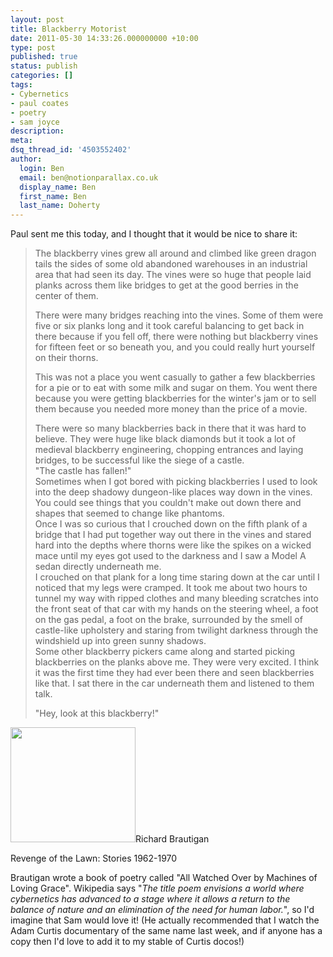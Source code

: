 ```yaml
---
layout: post
title: Blackberry Motorist
date: 2011-05-30 14:33:26.000000000 +10:00
type: post
published: true
status: publish
categories: []
tags:
- Cybernetics
- paul coates
- poetry
- sam joyce
description:
meta:
dsq_thread_id: '4503552402'
author:
  login: Ben
  email: ben@notionparallax.co.uk
  display_name: Ben
  first_name: Ben
  last_name: Doherty
---
```

<p>Paul sent me this today, and I thought that it would be nice to share it:</p>
<blockquote><p>The blackberry vines grew all around and climbed like green dragon tails the sides of some old abandoned warehouses in an industrial area that had seen its day. The vines were so huge that people laid planks across them like bridges to get at the good berries in the center of them.</p>
<p>There were many bridges reaching into the vines. Some of them were five or six planks long and it took careful balancing to get back in there because if you fell off, there were nothing but blackberry vines for fifteen feet or so beneath you, and you could really hurt yourself on their thorns.</p>
<p>This was not a place you went casually to gather a few blackberries for a pie or to eat with some milk and sugar on them. You went there because you were getting blackberries for the winter's jam or to sell them because you needed more money than the price of a movie.</p>
<p>There were so many blackberries back in there that it was hard to believe. They were huge like black diamonds but it took a lot of medieval blackberry engineering, chopping entrances and laying bridges, to be successful like the siege of a castle.<br />
"The castle has fallen!"<br />
Sometimes when I got bored with picking blackberries I used to look into the deep shadowy dungeon-like places way down in the vines. You could see things that you couldn't make out down there and shapes that seemed to change like phantoms.<br />
Once I was so curious that I crouched down on the fifth plank of a bridge that I had put together way out there in the vines and stared hard into the depths where thorns were like the spikes on a wicked mace until my eyes got used to the darkness and I saw a Model A sedan directly underneath me.<br />
I crouched on that plank for a long time staring down at the car until I noticed that my legs were cramped. It took me about two hours to tunnel my way with ripped clothes and many bleeding scratches into the front seat of that car with my hands on the steering wheel, a foot on the gas pedal, a foot on the brake, surrounded by the smell of castle-like upholstery and staring from twilight darkness through the windshield up into green sunny shadows.<br />
Some other blackberry pickers came along and started picking blackberries on the planks above me. They were very excited. I think it was the first time they had ever been there and seen blackberries like that. I sat there in the car underneath them and listened to them talk.</p>
<p>"Hey, look at this blackberry!"</p></blockquote>
<p><img class="alignright" src="{{ site.baseurl }}/assets/000hkr97" alt="" width="200" height="184" />Richard Brautigan</p>
<p>Revenge of the Lawn: Stories 1962-1970</p>
<p>Brautigan wrote a book of poetry called "All Watched Over by Machines of Loving Grace". Wikipedia says "<em>The title poem envisions a world where cybernetics has advanced to a stage where it allows a return to the balance of nature and an elimination of the need for human labor.</em>", so I'd imagine that Sam would love it! (He actually recommended that I watch the Adam Curtis documentary of the same name last week, and if anyone has a copy then I'd love to add it to my stable of Curtis docos!)</p>
